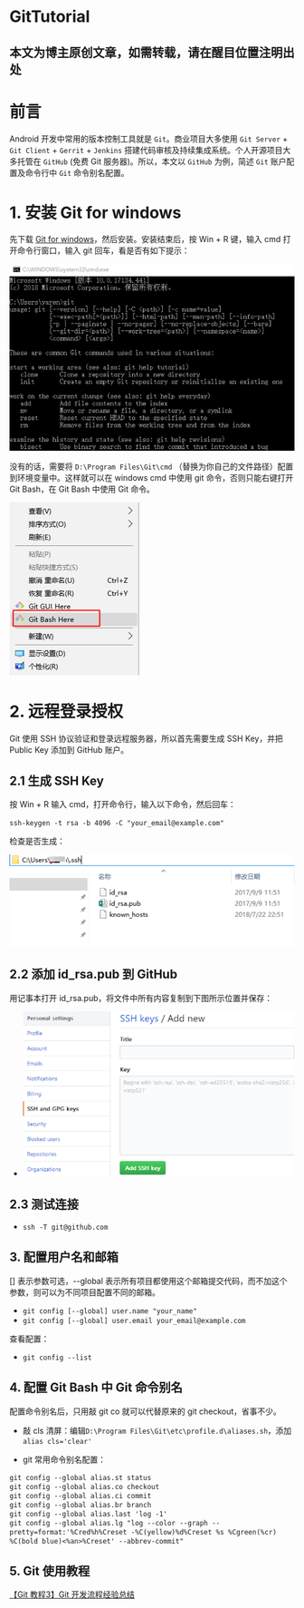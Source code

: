 # GitTutorial



## 本文为博主原创文章，如需转载，请在醒目位置注明出处

# 前言

Android 开发中常用的版本控制工具就是 `Git`。商业项目大多使用 `Git Server` + `Git Client` + `Gerrit` + `Jenkins` 搭建代码审核及持续集成系统。个人开源项目大多托管在 `GitHub` (免费 Git 服务器)。所以，本文以 `GitHub` 为例，简述 `Git` 账户配置及命令行中 `Git` 命令别名配置。

#  1. 安装 Git for windows

先下载 [Git for windows](https://github.com/git-for-windows/git/releases/tag/v2.14.1.windows.1)，然后安装。安装结束后，按 Win + R 键，输入 cmd 打开命令行窗口，输入 git 回车，看是否有如下提示：

![](pictures/check-git.png)

没有的话，需要将 `D:\Program Files\Git\cmd` （替换为你自己的文件路径）配置到环境变量中。这样就可以在 windows cmd 中使用 git 命令，否则只能右键打开 Git Bash，在 Git Bash 中使用 Git 命令。

![](pictures/gitbash.png)

# 2. 远程登录授权

Git 使用 SSH 协议验证和登录远程服务器，所以首先需要生成 SSH Key，并把 Public Key 添加到 GitHub 账户。

## 2.1 生成 SSH Key

按 Win + R 输入 cmd，打开命令行，输入以下命令，然后回车：

`ssh-keygen -t rsa -b 4096 -C "your_email@example.com"`

检查是否生成：

![](pictures/check-pubkey.png)

## 2.2 添加 id_rsa.pub 到 GitHub

用记事本打开 id_rsa.pub，将文件中所有内容复制到下图所示位置并保存：

- ![](pictures/add-ssh-public-key.png)

## 2.3 测试连接

- `ssh -T git@github.com`

## 3. 配置用户名和邮箱

[] 表示参数可选，--global 表示所有项目都使用这个邮箱提交代码，而不加这个参数，则可以为不同项目配置不同的邮箱。

- `git config [--global] user.name "your_name"`
- `git config [--global] user.email your_email@example.com`

查看配置：

- `git config --list`

## 4. 配置 Git Bash 中 Git 命令别名

配置命令别名后，只用敲 git co 就可以代替原来的 git checkout，省事不少。

- 敲 cls 清屏：编辑‪`D:\Program Files\Git\etc\profile.d\aliases.sh`，添加`alias cls='clear'`

- git 常用命令别名配置：

```
git config --global alias.st status
git config --global alias.co checkout
git config --global alias.ci commit
git config --global alias.br branch
git config --global alias.last 'log -1'
git config --global alias.lg "log --color --graph --pretty=format:'%Cred%h%Creset -%C(yellow)%d%Creset %s %Cgreen(%cr) %C(bold blue)<%an>%Creset' --abbrev-commit"
```

## 5. Git 使用教程

[【Git 教程3】Git 开发流程经验总结](https://www.jianshu.com/p/da80b5448da2)
